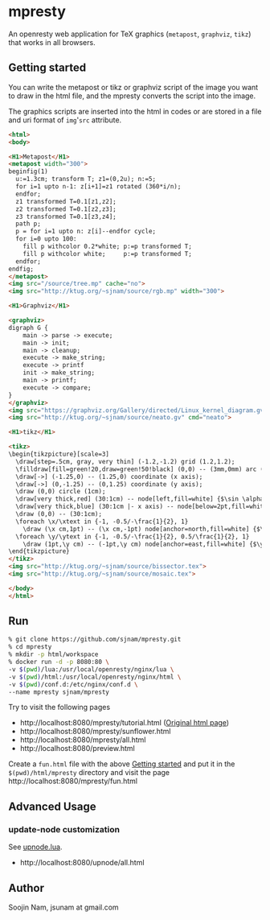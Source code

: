 mpresty
==================
An openresty web application for TeX graphics (`metapost`, `graphviz`, `tikz`)
that works in all browsers.

Getting started
---------------
You can write the metapost or tikz or graphviz script of the image you want to
draw in the html file, and the mpresty converts the script into the image.

The graphics scripts are inserted into the html in codes or are stored in
a file and uri format of `img`'`src` attribute.

````html
<html>
<body>

<H1>Metapost</H1>
<metapost width="300">
beginfig(1)
  u:=1.3cm; transform T; z1=(0,2u); n:=5;
  for i=1 upto n-1: z[i+1]=z1 rotated (360*i/n);
  endfor;
  z1 transformed T=0.1[z1,z2];
  z2 transformed T=0.1[z2,z3];
  z3 transformed T=0.1[z3,z4];
  path p;
  p = for i=1 upto n: z[i]--endfor cycle;
  for i=0 upto 100:
    fill p withcolor 0.2*white; p:=p transformed T;
    fill p withcolor white;     p:=p transformed T;
  endfor;
endfig;
</metapost>
<img src="/source/tree.mp" cache="no">
<img src="http://ktug.org/~sjnam/source/rgb.mp" width="300">

<H1>Graphviz</H1>

<graphviz>
digraph G {
    main -> parse -> execute;
    main -> init;
    main -> cleanup;
    execute -> make_string;
    execute -> printf
    init -> make_string;
    main -> printf;
    execute -> compare;
}
</graphviz>
<img src="https://graphviz.org/Gallery/directed/Linux_kernel_diagram.gv.txt" cmd="dot">
<img src="http://ktug.org/~sjnam/source/neato.gv" cmd="neato">

<H1>tikz</H1>

<tikz>
\begin{tikzpicture}[scale=3]
  \draw[step=.5cm, gray, very thin] (-1.2,-1.2) grid (1.2,1.2); 
  \filldraw[fill=green!20,draw=green!50!black] (0,0) -- (3mm,0mm) arc (0:30:3mm) -- cycle; 
  \draw[->] (-1.25,0) -- (1.25,0) coordinate (x axis);
  \draw[->] (0,-1.25) -- (0,1.25) coordinate (y axis);
  \draw (0,0) circle (1cm);
  \draw[very thick,red] (30:1cm) -- node[left,fill=white] {$\sin \alpha$} (30:1cm |- x axis);
  \draw[very thick,blue] (30:1cm |- x axis) -- node[below=2pt,fill=white] {$\cos \alpha$} (0,0);
  \draw (0,0) -- (30:1cm);
  \foreach \x/\xtext in {-1, -0.5/-\frac{1}{2}, 1} 
    \draw (\x cm,1pt) -- (\x cm,-1pt) node[anchor=north,fill=white] {$\xtext$};
  \foreach \y/\ytext in {-1, -0.5/-\frac{1}{2}, 0.5/\frac{1}{2}, 1} 
    \draw (1pt,\y cm) -- (-1pt,\y cm) node[anchor=east,fill=white] {$\ytext$};
\end{tikzpicture}
</tikz>
<img src="http://ktug.org/~sjnam/source/bissector.tex">
<img src="http://ktug.org/~sjnam/source/mosaic.tex">

</body>
</html>
````

Run
---
```bash
% git clone https://github.com/sjnam/mpresty.git
% cd mpresty
% mkdir -p html/workspace
% docker run -d -p 8080:80 \
-v $(pwd)/lua:/usr/local/openresty/nginx/lua \
-v $(pwd)/html:/usr/local/openresty/nginx/html \
-v $(pwd)/conf.d:/etc/nginx/conf.d \
--name mpresty sjnam/mpresty
```

Try to visit the following pages
- http://localhost:8080/mpresty/tutorial.html
([Original html page](http://www.ursoswald.ch/metapost/tutorial.html))
- http://localhost:8080/mpresty/sunflower.html
- http://localhost:8080/mpresty/all.html
- http://localhost:8080/preview.html

Create a `fun.html` file with the above [Getting started](#getting-started) and
put it in the `$(pwd)/html/mpresty` directory and visit the page
http://localhost:8080/mpresty/fun.html

Advanced Usage
--------------
### update-node customization
See [upnode.lua](https://github.com/sjnam/mpresty/blob/master/lua/upnode.lua).
- http://localhost:8080/upnode/all.html

Author
------
Soojin Nam, jsunam at gmail.com
